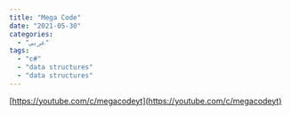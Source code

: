 ```yaml
---
title: "Mega Code"
date: "2021-05-30"
categories:
  - "عربي"
tags:
  - "c#"
  - "data structures"
  - "data structures"
---
```


[https://youtube.com/c/megacodeyt](https://youtube.com/c/megacodeyt)

